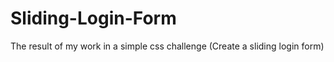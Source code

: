 # Sliding-Login-Form

The result of my work in a simple css challenge (Create a sliding login form)
